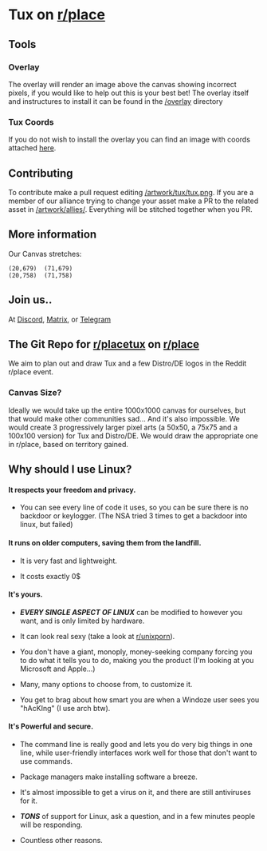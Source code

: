 # Tux on [r/place](https://www.reddit.com/r/place/?cx=36&cy=736&px=12)

## Tools

### Overlay

The overlay will render an image above the canvas showing incorrect pixels, if you would like to help out this is your best bet!
The overlay itself and instructures to install it can be found in the [/overlay](https://github.com/r-PlaceTux/place_tux/tree/main/overlay) directory

### Tux Coords

If you do not wish to install the overlay you can find an image with coords attached [here](https://r-placetux.github.io/place_tux/tux_coords.png).

## Contributing

To contribute make a pull request editing [/artwork/tux/tux.png](https://github.com/r-PlaceTux/place_tux/blob/main/artwork/tux/tux.png). If you are a member of our alliance trying to change your asset make a PR to the related asset in [/artwork/allies/](https://github.com/r-PlaceTux/place_tux/tree/main/artwork/allies). Everything will be stitched together when you PR.

## More information

Our Canvas stretches:

```
(20,679)  (71,679)
(20,758)  (71,758)
```

## Join us..

At [Discord](https://discord.gg/cYB7GjWNp8), [Matrix](https://matrix.to/#/#placetux:matrix.org), or [Telegram](https://t.me/+ykZ9LXrdFJZkNzRh)

## The Git Repo for [r/placetux](https://reddit.com/r/placetux) on [r/place](https://reddit.com/r/place)

We aim to plan out and draw Tux and a few Distro/DE logos in the Reddit r/place event.

### Canvas Size?

Ideally we would take up the entire 1000x1000 canvas for ourselves, but that would make other communities sad... And it's also impossible. We would create 3 progressively larger pixel arts (a 50x50, a 75x75 and a 100x100 version) for Tux and Distro/DE. We would draw the appropriate one in r/place, based on territory gained.

## Why should I use Linux?

#### It respects your freedom and privacy.

- You can see every line of code it uses, so you can be sure there is no backdoor or keylogger. (The NSA tried 3 times to get a backdoor into linux, but failed)

#### It runs on older computers, saving them from the landfill.

- It is very fast and lightweight.

- It costs exactly 0$

#### It's yours.

- **_EVERY SINGLE ASPECT OF LINUX_** can be modified to however you want, and is only limited by hardware.

- It can look real sexy (take a look at [r/unixporn](https://reddit.com/r/unixporn/)).

- You don't have a giant, monoply, money-seeking company forcing you to do what it tells you to do, making you the product (I'm looking at you Microsoft and Apple...)

- Many, many options to choose from, to customize it.

- You get to brag about how smart you are when a Windoze user sees you "hAcKIng" (I use arch btw).

#### It's Powerful and secure.

- The command line is really good and lets you do very big things in one line, while user-friendly interfaces work well for those that don't want to use commands.

- Package managers make installing software a breeze.

- It's almost impossible to get a virus on it, and there are still antiviruses for it.

- **_TONS_** of support for Linux, ask a question, and in a few minutes people will be responding.

- Countless other reasons.
